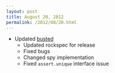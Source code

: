 ```yaml
---
layout: post
title: August 20, 2012
permalink: /2012/08/20.html
---
```


* Updated [busted](http://olivinelabs.com/busted)
  * Updated rockspec for release
  * Fixed bugs
  * Changed spy implementation
  * Fixed `assert.unique` interface issue
